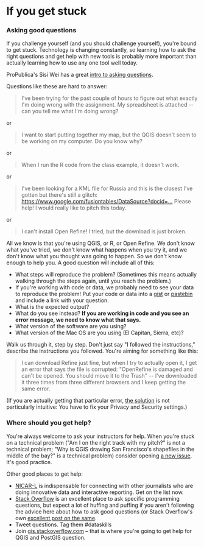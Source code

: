 # If you get stuck

### Asking good questions

If you challenge yourself (and you should challenge yourself), you're bound to get stuck. Technology is changing constantly, so learning how to ask the right questions and get help with new tools is probably more important than actually learning how to use any one tool well today. 

ProPublica's Sisi Wei has a great [intro to asking questions](https://www.propublica.org/nerds/how-to-ask-programming-questions).

Questions like these are hard to answer:

> I've been trying for the past couple of hours to figure out what exactly I'm doing wrong with the  assignment. My spreadsheet is attached -- can you tell me what I'm doing wrong?

or

> I want to start putting together my map, but the QGIS doesn't seem to be working on my computer. Do you know why?

or

> When I run the R code from the class example, it doesn't work.

or

> I've been looking for a KML file for Russia and this is the closest I've gotten but there's still a glitch: https://www.google.com/fusiontables/DataSource?docid=… Please help! I would really like to pitch this today.

or

> I can't install Open Refine! I tried, but the download is just broken.

All we know is that you're using QGIS, or R, or Open Refine. We don't know what you've tried, we don't know what happens when you try it, and we don't know what you thought was going to happen. So we don't know enough to help you. A good question will include all of this:

*   What steps will reproduce the problem? (Sometimes this means actually walking through the steps again, until you reach the problem.)
*   If you're working with code or data, we probably need to see your data to reproduce the problem! Put your code or data into a [gist](http://gist.github.com) or [pastebin](http://paste.debian.net/) and include a link with your question.
*   What is the expected output?
*   What do you see instead? **If you are working in code and you see an error message, we need to know what that says.**
*   What version of the software are you using?
*   What version of the Mac OS are you using (El Capitan, Sierra, etc)?

Walk us through it, step by step. Don't just say "I followed the instructions," describe the instructions you followed. You're aiming for something like this:

> I can download Refine just fine, but when I try to actually open it, I get an error that says the file is corrupted: "OpenRefine is damaged and can't be opened. You should move it to the Trash" -- I've downloaded it three times from three different browsers and I keep getting the same error.

(If you are actually getting that particular error, [the solution](https://github.com/OpenRefine/OpenRefine/issues/590) is not particularly intuitive: You have to fix your Privacy and Security settings.)


### Where should you get help?

You're always welcome to ask your instructors for help. When you're stuck on a technical problem ("Am I on the right track with my pitch?" is not a technical problem; "Why is QGIS drawing San Francisco's shapefiles in the middle of the bay?" is a technical problem) consider opening [a new issue](https://github.com/ucb-dataj/2018/issues). It's good practice.

Other good places to get help:

*   [NICAR-L](https://www.ire.org/resource-center/listservs/subscribe-nicar-l/) is indispensable for connecting with other journalists who are doing innovative data and interactive reporting. Get on the list now.
*   [Stack Overflow](https://stackoverflow.com) is an excellent place to ask specific programming questions, but expect a lot of huffing and puffing if you aren't following the advice here about how to ask good questions (or Stack Overflow's own [excellent post on the same](https://stackoverflow.com/help/how-to-ask).
* 	Tweet questions. Tag them #dataskills
* 	Join [gis.stackoverflow.com](https://gis.stackoverflow.com) – that is where you're going to get help for QGIS and PostGIS question.

